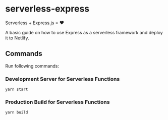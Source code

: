 # serverless-express
Serverless + Express.js = ❤

A basic guide on how to use Express as a serverless framework and deploy it to Netlify.

## Commands

Run following commands:

### Development Server for Serverless Functions

```shell
yarn start
```

### Production Build for Serverless Functions

```shell
yarn build
```
